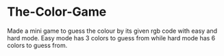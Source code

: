 # The-Color-Game
Made a mini game to guess the colour by its given rgb code with easy and hard mode.
Easy mode has 3 colors to guess from while hard mode has 6 colors to guess from.
